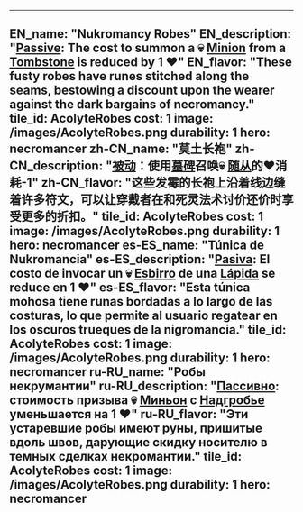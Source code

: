 ---

EN_name: "Nukromancy Robes"
EN_description: "<u>Passive</u>: The cost to summon a 💀 <u>Minion</u> from a <a href = '../en/items#Tombstone'>Tombstone</a> is reduced by 1 ❤️"
EN_flavor: "These fusty robes have runes stitched along the seams, bestowing a discount upon the wearer against the dark bargains of necromancy."
tile_id: AcolyteRobes
cost: 1
image: /images/AcolyteRobes.png
durability: 1
hero: necromancer
zh-CN_name: "莫土长袍"
zh-CN_description: "<u>被动</u>：使用<a href = '../zh_cn/items#Tombstone'>墓碑</a>召唤💀 <u>随从</u>的❤️消耗-1"
zh-CN_flavor: "这些发霉的长袍上沿着线边缝着许多符文，可以让穿戴者在和死灵法术讨价还价时享受更多的折扣。"
tile_id: AcolyteRobes
cost: 1
image: /images/AcolyteRobes.png
durability: 1
hero: necromancer
es-ES_name: "Túnica de Nukromancia"
es-ES_description: "<u>Pasiva</u>: El costo de invocar un 💀 <u>Esbirro</u> de una <a href = '../es_es/items#Tombstone'>Lápida</a> se reduce en 1 ❤️"
es-ES_flavor: "Esta túnica mohosa tiene runas bordadas a lo largo de las costuras, lo que permite al usuario regatear en los oscuros trueques de la nigromancia."
tile_id: AcolyteRobes
cost: 1
image: /images/AcolyteRobes.png
durability: 1
hero: necromancer
ru-RU_name: "Робы некрумантии"
ru-RU_description: "<u>Пассивно</u>: стоимость призыва 💀 <u>Миньон</u> с <a href = '../ru_ru/items#Tombstone'>Надгробье</a> уменьшается на 1 ❤️"
ru-RU_flavor: "Эти устаревшие робы имеют руны, пришитые вдоль швов, дарующие скидку носителю в темных сделках некромантии."
tile_id: AcolyteRobes
cost: 1
image: /images/AcolyteRobes.png
durability: 1
hero: necromancer
---